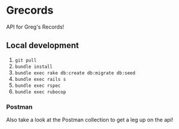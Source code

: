 # Grecords
API for Greg's Records!

## Local development

1. `git pull`
2. `bundle install`
3. `bundle exec rake db:create db:migrate db:seed`
4. `bundle exec rails s`
5. `bundle exec rspec`
6. `bundle exec rubocop`

### Postman

Also take a look at the Postman collection to get a leg up on the api!
